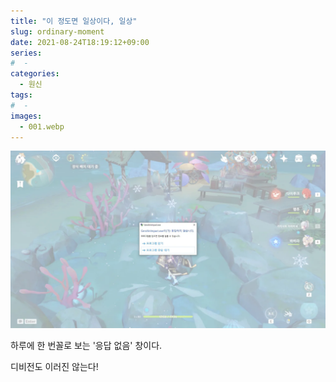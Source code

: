 ```yaml
---
title: "이 정도면 일상이다, 일상"
slug: ordinary-moment
date: 2021-08-24T18:19:12+09:00
series:
#  - 
categories:
  - 원신
tags:
#  - 
images:
  - 001.webp
---
```


![](001.webp)

하루에 한 번꼴로 보는 '응답 없음' 창이다.

디비전도 이러진 않는다!
